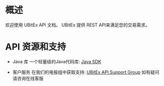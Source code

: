 #

# 概述

欢迎使用 UBitEx API 文档。 UBitEx 提供 REST API来满足您的交易需求。

# API 资源和支持

- Java 库
一个轻量级的Java代码库: [Java SDK](https://github.com/ubitex/api-ubitex.com)


- 客户服务
在我们的电报组中获取支持:  [UBitEx API Support Group](https://t.me/ubitex_api_support)
如有疑问请咨询在线客服
